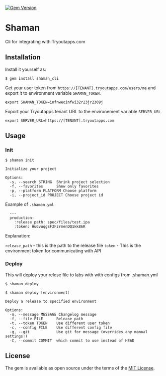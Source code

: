 [![Gem Version](https://badge.fury.io/rb/shaman_cli.svg)](https://badge.fury.io/rb/shaman_cli)

# Shaman

Cli for integrating with Tryoutapps.com

## Installation

Install it yourself as:

    $ gem install shaman_cli

Get your user token from `https://[TENANT].tryoutapps.com/users/me` and export it to environment variable `SHAMAN_TOKEN`.

    export SHAMAN_TOKEN=infnweoinfwi32r23jr2309j

Export your Tryoutapps tenant URL to the environement variable `SERVER_URL`

    export SERVER_URL=https://[TENANT].tryoutapps.com


## Usage

### Init

    $ shaman init

    Initialize your project

    Options:
      -s, --search STRING  Shrink project selection
      -f, --favorites      Show only favorites
      -p, --platform PLATFORM Choose platform
      -i, --project_id PROJECT Choose project id

Example of `.shaman.yml`

      ---
      production:
        :release_path: spec/files/test.ipa
        :token: Hu6vuqgEF3FzrmenDQ1kk86R


Explanation:

`release_path`      - this is the path to the release file
`token`             - This is the environment token for communicating with API

### Deploy

This will deploy your relese file to labs with with configs from .shaman.yml

    $ shaman deploy

    $ shaman deploy [environment]

    Deploy a release to specified environment

    Options:
      -m, --message MESSAGE Changelog message
      -f, --file FILE      Release path
      -t, --token TOKEN    Use different user token
      -c, --config FILE    Use different config file
      -g, --git            Use git for message (overrides any manual settings!)
      -C, --commit COMMIT  which commit to use instead of HEAD


## License

The gem is available as open source under the terms of the [MIT License](http://opensource.org/licenses/MIT).
